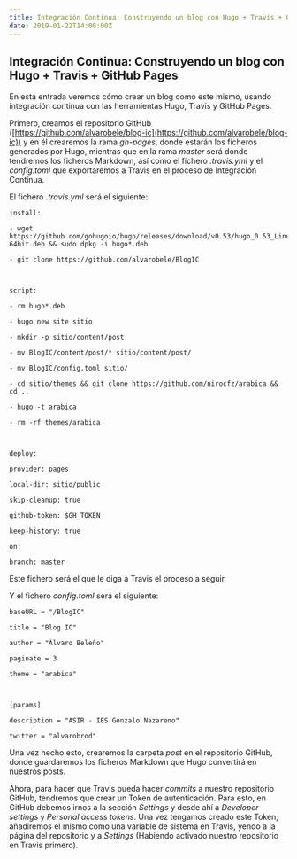 ```yaml
---
title: Integración Continua: Construyendo un blog con Hugo + Travis + GitHub Pages
date: 2019-01-22T14:00:00Z
---
```

## Integración Continua: Construyendo un blog con Hugo + Travis + GitHub Pages
En esta entrada veremos cómo crear un blog como este mismo, usando integración continua con las herramientas Hugo, Travis y GitHub Pages.

Primero, creamos el repositorio GitHub ([https://github.com/alvarobele/blog-ic](https://github.com/alvarobele/blog-ic)) y en él crearemos la rama _gh-pages_, donde estarán los ficheros generados por Hugo, mientras que en la rama _master_ será donde tendremos los ficheros Markdown, así como el fichero _.travis.yml_ y el _config.toml_ que exportaremos a Travis en el proceso de Integración Contínua.

El fichero _.travis.yml_ será el siguiente:
```
install:

- wget https://github.com/gohugoio/hugo/releases/download/v0.53/hugo_0.53_Linux-64bit.deb && sudo dpkg -i hugo*.deb

- git clone https://github.com/alvarobele/BlogIC

  

script:

- rm hugo*.deb

- hugo new site sitio

- mkdir -p sitio/content/post

- mv BlogIC/content/post/* sitio/content/post/

- mv BlogIC/config.toml sitio/

- cd sitio/themes && git clone https://github.com/nirocfz/arabica && cd ..

- hugo -t arabica

- rm -rf themes/arabica

  

deploy:

provider: pages

local-dir: sitio/public

skip-cleanup: true

github-token: $GH_TOKEN

keep-history: true

on:

branch: master
```
  

Este fichero será el que le diga a Travis el proceso a seguir.

Y el fichero _config.toml_ será el siguiente:
```
baseURL = "/BlogIC"

title = "Blog IC"

author = "Álvaro Beleño"

paginate = 3

theme = "arabica"

  

[params]

description = "ASIR - IES Gonzalo Nazareno"

twitter = "alvarobrod"
```

Una vez hecho esto, crearemos la carpeta _post_  en el repositorio GitHub, donde guardaremos los ficheros Markdown que Hugo convertirá en nuestros posts.

Ahora, para hacer que Travis pueda hacer _commits_ a nuestro repositorio GitHub, tendremos que crear un Token de autenticación. Para esto, en GitHub debemos irnos a la sección  _Settings_ y desde ahí a _Developer settings_ y _Personal access tokens_. Una vez tengamos creado este  Token, añadiremos el mismo como una variable de sistema en Travis, yendo a la página del repositorio y a _Settings_  (Habiendo activado nuestro repositorio en Travis primero).
